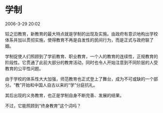 # 学制  

2006-3-29 20:02

较之旧教育，新教育的最大特点就是学制的出现及实施。由政府有意识地构出学校体系并加以贯彻实施，使得教育不再是自发性的民间行为，而是正式与政府联了姻。  

学制促使人们照顾到了学前教育、职业教育，一个人的教育的连续性，正规教育的阶段性。它贯通了此前大部分的教育活动，同时也令人开始注意到不同阶层的人受教育的公平性问题。

由于学校的体系性大大加强，师范教育也正式登上了舞台，成为不可或缺的一个部分。“教”开始和中国人自古以来的“学”分庭抗礼。

其后出现的义务教育，也正是学制自身不断完善、发展的结果。

不过，它能照顾到“终身教育”这个词吗？

      